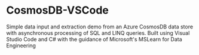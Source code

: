 # CosmosDB-VSCode
Simple data input and extraction demo from an Azure CosmosDB data store with asynchronous processing of SQL and LINQ queries. Built using Visual Studio Code and C# with the guidance of Microsoft's MSLearn for Data Engineering
